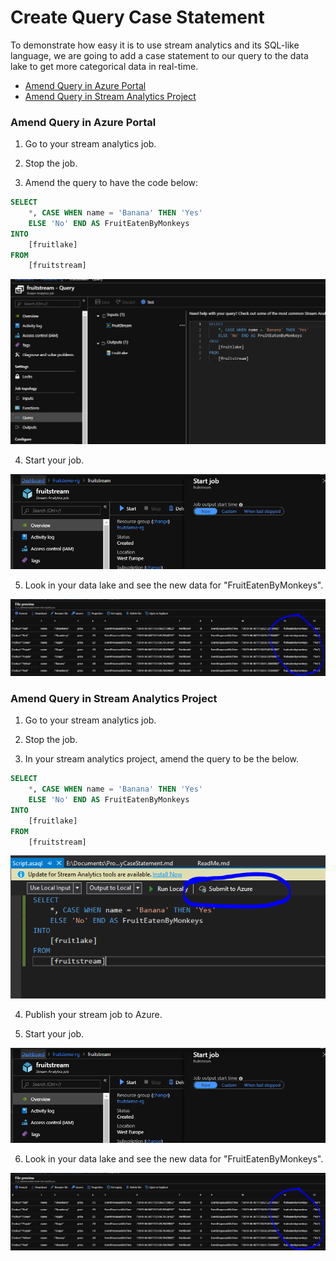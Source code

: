 # Create Query Case Statement

To demonstrate how easy it is to use stream analytics and its SQL-like language, we are going to add a case statement to our query to the data lake to get more categorical data in real-time.

* [Amend Query in Azure Portal](###Amend-Query-in-Azure-Portal)
* [Amend Query in Stream Analytics Project](###Amend-Query-in-Stream-Analytics-Project])

### Amend Query in Azure Portal

1. Go to your stream analytics job.

2. Stop the job.

3. Amend the query to have the code below:

```sql
SELECT
    *, CASE WHEN name = 'Banana' THEN 'Yes'
    ELSE 'No' END AS FruitEatenByMonkeys
INTO
    [fruitlake]
FROM
    [fruitstream]
```

![Fruit Stream Case Query](FruitStreamCaseQuery.PNG)

4. Start your job.

![Fruit Stream Start](FruitStreamStart.PNG)

5. Look in your data lake and see the new data for "FruitEatenByMonkeys". 

![Data Lake Fruit Eaten By Monkeys](DataLakeFruitEatenByMonkeys.PNG)

### Amend Query in Stream Analytics Project

1. Go to your stream analytics job.

2. Stop the job.

3. In your stream analytics project, amend the query to be the below.

```sql
SELECT
    *, CASE WHEN name = 'Banana' THEN 'Yes'
    ELSE 'No' END AS FruitEatenByMonkeys
INTO
    [fruitlake]
FROM
    [fruitstream]
```

![VS Stream Case Query](VSStreamCaseQuery.PNG)

4. Publish your stream job to Azure.

5. Start your job.

![Fruit Stream Start](FruitStreamStart.PNG)

6. Look in your data lake and see the new data for "FruitEatenByMonkeys". 

![Data Lake Fruit Eaten By Monkeys](DataLakeFruitEatenByMonkeys.PNG)